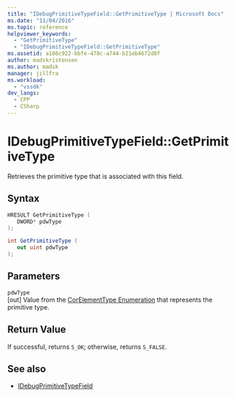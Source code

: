 ```yaml
---
title: "IDebugPrimitiveTypeField::GetPrimitiveType | Microsoft Docs"
ms.date: "11/04/2016"
ms.topic: reference
helpviewer_keywords:
  - "GetPrimitiveType"
  - "IDebugPrimitiveTypeField::GetPrimitiveType"
ms.assetid: a186c922-bbfe-478c-a744-b21eb4672d8f
author: madskristensen
ms.author: madsk
manager: jillfra
ms.workload:
  - "vssdk"
dev_langs:
  - CPP
  - CSharp
---
```

# IDebugPrimitiveTypeField::GetPrimitiveType
Retrieves the primitive type that is associated with this field.

## Syntax

```cpp
HRESULT GetPrimitiveType (
   DWORD* pdwType
);
```

```csharp
int GetPrimitiveType (
   out uint pdwType
);
```

## Parameters
`pdwType`\
[out] Value from the [CorElementType Enumeration](/dotnet/framework/unmanaged-api/metadata/corelementtype-enumeration) that represents the primitive type.

## Return Value
 If successful, returns `S_OK`; otherwise, returns `S_FALSE`.

## See also
- [IDebugPrimitiveTypeField](../../../extensibility/debugger/reference/idebugprimitivetypefield.md)